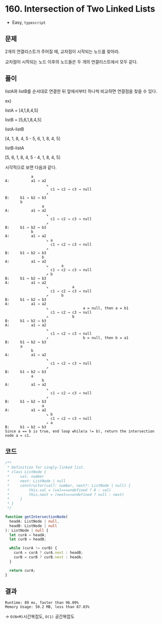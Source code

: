 # 160. Intersection of Two Linked Lists

- Easy, `typescript`

## 문제

2개의 연결리스트가 주어질 때, 교차점이 시작되는 노드를 찾아라.

교차점이 시작되는 노드 이후의 노드들은 두 개의 연결리스트에서 모두 같다.

## 풀이

listA와 listB를 순서대로 연결한 뒤 앞에서부터 하나씩 비교하면 연결점을 찾을 수 있다.

ex)

listA = [4,1,8,4,5]

listB = [5,6,1,8,4,5]

listA-listB

[4, 1, 8, 4, 5 - 5, 6, 1, 8, 4, 5]

listB-listA

[5, 6, 1, 8, 4, 5 - 4, 1, 8, 4, 5]

시각적으로 보면 다음과 같다.

```
            a
A:          a1 → a2
                   ↘
                     c1 → c2 → c3 → null
                   ↗
B:     b1 → b2 → b3
       b
                 a
A:          a1 → a2
                   ↘
                     c1 → c2 → c3 → null
                   ↗
B:     b1 → b2 → b3
            b
A:          a1 → a2
                   ↘ a
                     c1 → c2 → c3 → null
                   ↗
B:     b1 → b2 → b3
                 b
A:          a1 → a2
                   ↘      a
                     c1 → c2 → c3 → null
                   ↗ b
B:     b1 → b2 → b3
A:          a1 → a2
                   ↘           a
                     c1 → c2 → c3 → null
                   ↗      b
B:     b1 → b2 → b3
A:          a1 → a2
                   ↘                a = null, then a = b1
                     c1 → c2 → c3 → null
                   ↗           b
B:     b1 → b2 → b3
A:          a1 → a2
                   ↘
                     c1 → c2 → c3 → null
                   ↗                b = null, then b = a1
B:     b1 → b2 → b3
       a
            b
A:          a1 → a2
                   ↘
                     c1 → c2 → c3 → null
                   ↗
B:     b1 → b2 → b3
            a
                 b
A:          a1 → a2
                   ↘
                     c1 → c2 → c3 → null
                   ↗
B:     b1 → b2 → b3
                 a
A:          a1 → a2
                   ↘ b
                     c1 → c2 → c3 → null
                   ↗ a
B:     b1 → b2 → b3
Since a == b is true, end loop while(a != b), return the intersection node a = c1.
```

## 코드

```typescript
/**
 * Definition for singly-linked list.
 * class ListNode {
 *     val: number
 *     next: ListNode | null
 *     constructor(val?: number, next?: ListNode | null) {
 *         this.val = (val===undefined ? 0 : val)
 *         this.next = (next===undefined ? null : next)
 *     }
 * }
 */

function getIntersectionNode(
  headA: ListNode | null,
  headB: ListNode | null
): ListNode | null {
  let curA = headA;
  let curB = headB;

  while (curA != curB) {
    curA = curA ? curA.next : headB;
    curB = curB ? curB.next : headA;
  }

  return curA;
}
```

## 결과

```
Runtime: 89 ms, faster than 96.09%
Memory Usage: 50.2 MB, less than 87.83%
```

-> `O(N+M)`시간복잡도, `O(1)` 공간복잡도
